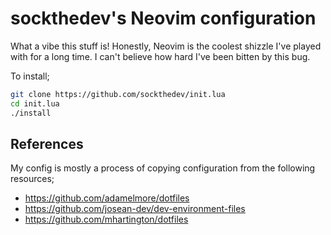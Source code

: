 # sockthedev's Neovim configuration

What a vibe this stuff is! Honestly, Neovim is the coolest shizzle I've played
with for a long time. I can't believe how hard I've been bitten by this bug.

To install;

```bash
git clone https://github.com/sockthedev/init.lua
cd init.lua
./install
```

## References

My config is mostly a process of copying configuration from the following 
resources;

- https://github.com/adamelmore/dotfiles
- https://github.com/josean-dev/dev-environment-files
- https://github.com/mhartington/dotfiles
